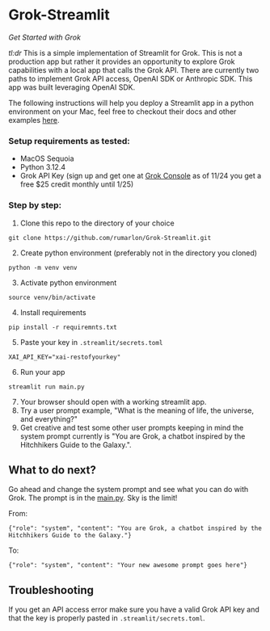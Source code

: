 # Grok-Streamlit
_Get Started with Grok_

*tl:dr* This is a simple implementation of Streamlit for Grok. This is not a production app but rather it provides an opportunity to explore Grok capabilities with a local app that calls the Grok API.  There are currently two paths to implement Grok API access, OpenAI SDK or Anthropic SDK. This app was built leveraging OpenAI SDK.

The following instructions will help you deploy a Streamlit app in a python environment on your Mac, feel free to checkout their docs and other examples [here](https://streamlit.io).

### Setup requirements as tested:

* MacOS Sequoia 
* Python 3.12.4
* Grok API Key (sign up and get one at [Grok Console](https://console.x.ai/) as of 11/24 you get a free $25 credit monthly until 1/25)

### Step by step:

1) Clone this repo to the directory of your choice
```
git clone https://github.com/rumarlon/Grok-Streamlit.git
```
2) Create python environment (preferably not in the directory you cloned)
```
python -m venv venv
```
3) Activate python environment
```
source venv/bin/activate
```
4) Install requirements
```
pip install -r requiremnts.txt
```
5) Paste your key in `.streamlit/secrets.toml` 
```
XAI_API_KEY="xai-restofyourkey"
```
6) Run your app
```
streamlit run main.py
```
7) Your browser should open with a working streamlit app.
8) Try a user prompt example, "What is the meaning of life, the universe, and everything?"
9) Get creative and test some other user prompts keeping in mind the system prompt currently is "You are Grok, a chatbot inspired by the Hitchhikers Guide to the Galaxy.".

## What to do next?

Go ahead and change the system prompt and see what you can do with Grok. The prompt is in the [main.py](https://github.com/rumarlon/Grok-Streamlit/blob/master/main.py). Sky is the limit!

From:
```
{"role": "system", "content": "You are Grok, a chatbot inspired by the Hitchhikers Guide to the Galaxy."}
```
To:
```
{"role": "system", "content": "Your new awesome prompt goes here"}
```

## Troubleshooting

If you get an API access error make sure you have a valid Grok API key and that the key is properly pasted in `.streamlit/secrets.toml`.

